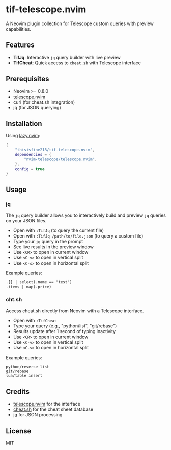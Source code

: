 # tif-telescope.nvim

A Neovim plugin collection for Telescope custom queries with preview capabilities.

## Features

- **TifJq**: Interactive `jq` query builder with live preview
- **TifCheat**: Quick access to `cheat.sh` with Telescope interface

## Prerequisites

- Neovim >= 0.8.0
- [telescope.nvim](https://github.com/nvim-telescope/telescope.nvim)
- curl (for cheat.sh integration)
- jq (for JSON querying)

## Installation

Using [lazy.nvim](https://github.com/folke/lazy.nvim):

```lua
{
    "thisisfine218/tif-telescope.nvim",
    dependencies = {
        "nvim-telescope/telescope.nvim",
    },
    config = true
}
```

## Usage

### jq

The `jq` query builder allows you to interactively build and preview `jq` queries on your JSON files.

- Open with `:TifJq` (to query the current file)
- Open with `:TifJq /path/to/file.json` (to query a custom file)
- Type your `jq` query in the prompt
- See live results in the preview window
- Use `<CR>` to open in current window
- Use `<C-v>` to open in vertical split
- Use `<C-s>` to open in horizontal split

Example queries:
```
.[] | select(.name == "test")
.items | map(.price)
```

### cht.sh

Access cheat.sh directly from Neovim with a Telescope interface.

- Open with `:TifCheat`
- Type your query (e.g., "python/list", "git/rebase")
- Results update after 1 second of typing inactivity
- Use `<CR>` to open in current window
- Use `<C-v>` to open in vertical split
- Use `<C-s>` to open in horizontal split

Example queries:
```
python/reverse list
git/rebase
lua/table insert
```

## Credits

- [telescope.nvim](https://github.com/nvim-telescope/telescope.nvim) for the interface
- [cheat.sh](https://cheat.sh/) for the cheat sheet database
- [jq](https://stedolan.github.io/jq/) for JSON processing

## License

MIT
